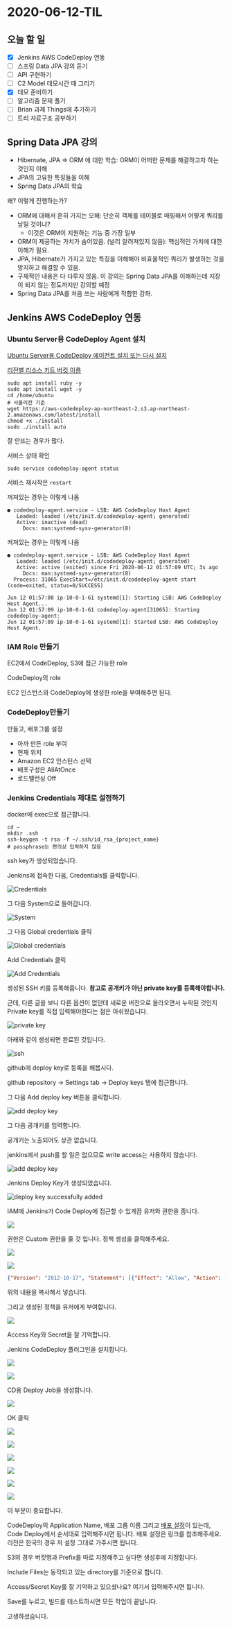 # 2020-06-12-TIL

## 오늘 할 일

- [x] Jenkins AWS CodeDeploy 연동
- [ ] 스프링 Data JPA 강의 듣기
- [ ] API 구현하기
- [ ] C2 Model 데모시간 때 그리기
- [x] 데모 준비하기
- [ ] 알고리즘 문제 풀기
- [ ] Brian 과제 Things에 추가하기
- [ ] 트리 자료구조 공부하기

## Spring Data JPA 강의

- Hibernate, JPA ⇒ ORM 에 대한 학습: ORM이 어떠한 문제를 해결하고자 하는 것인지 이해
- JPA의 고유한 특징들을 이해
- Spring Data JPA의 학습

왜? 이렇게 진행하는가?

- ORM에 대해서 흔히 가지는 오해: 단순히 객체를 테이블로 매핑해서 어떻게 쿼리를 날릴 것이냐?
  - 이것은 ORM이 지원하는 기능 중 가장 일부
- ORM이 제공하는 가치가 숨어있음. (널리 알려져있지 않음): 핵심적인 가치에 대한 이해가 필요.
- JPA, Hibernate가 가지고 있는 특징을 이해해야 비효율적인 쿼리가 발생하는 것을 방지하고 해결할 수 있음.
- 구체적인 내용은 다 다루지 않음. 이 강의는 Spring Data JPA를 이해하는데 지장이 되지 않는 정도까지만 강의할 예정
- Spring Data JPA를 처음 쓰는 사람에게 적합한 강좌.

## Jenkins AWS CodeDeploy 연동

### Ubuntu Server용 CodeDeploy Agent 설치

[Ubuntu Server용 CodeDeploy 에이전트 설치 또는 다시 설치](https://docs.aws.amazon.com/ko_kr/codedeploy/latest/userguide/codedeploy-agent-operations-install-ubuntu.html)

[리전별 리소스 키트 버킷 이름](https://docs.aws.amazon.com/ko_kr/codedeploy/latest/userguide/resource-kit.html#resource-kit-bucket-names)

```shell
sudo apt install ruby -y
sudo apt install wget -y
cd /home/ubuntu
# 서울리전 기준
wget https://aws-codedeploy-ap-northeast-2.s3.ap-northeast-2.amazonaws.com/latest/install
chmod +x ./install
sudo ./install auto
```

잘 안뜨는 경우가 많다.

서비스 상태 확인

`sudo service codedeploy-agent status`

서비스 재시작은 `restart`

꺼져있는 경우는 이렇게 나옴

```
● codedeploy-agent.service - LSB: AWS CodeDeploy Host Agent
   Loaded: loaded (/etc/init.d/codedeploy-agent; generated)
   Active: inactive (dead)
     Docs: man:systemd-sysv-generator(8)
```

켜져있는 경우는 이렇게 나옴

```
● codedeploy-agent.service - LSB: AWS CodeDeploy Host Agent
   Loaded: loaded (/etc/init.d/codedeploy-agent; generated)
   Active: active (exited) since Fri 2020-06-12 01:57:09 UTC; 3s ago
     Docs: man:systemd-sysv-generator(8)
  Process: 31065 ExecStart=/etc/init.d/codedeploy-agent start (code=exited, status=0/SUCCESS)

Jun 12 01:57:08 ip-10-0-1-61 systemd[1]: Starting LSB: AWS CodeDeploy Host Agent...
Jun 12 01:57:09 ip-10-0-1-61 codedeploy-agent[31065]: Starting codedeploy-agent:
Jun 12 01:57:09 ip-10-0-1-61 systemd[1]: Started LSB: AWS CodeDeploy Host Agent.
```

### IAM Role 만들기

EC2에서 CodeDeploy, S3에 접근 가능한 role

CodeDeploy의 role

EC2 인스턴스와 CodeDeploy에 생성한 role을 부여해주면 된다.

### CodeDeploy만들기

만들고, 배포그룹 설정

- 아까 만든 role 부여
- 현재 위치
- Amazon EC2 인스턴스 선택
- 배포구성은 AllAtOnce
- 로드밸런싱 Off

### Jenkins Credentials 제대로 설정하기

docker에 exec으로 접근합니다.

```shell
cd ~
mkdir .ssh
ssh-keygen -t rsa -f ~/.ssh/id_rsa_{project_name}
# passphrase는 편의상 입력하지 않음
```

ssh key가 생성되었습니다.

Jenkins에 접속한 다음, Credentials를 클릭합니다.

![Credentials](https://i.imgur.com/ekMh5OY.png)

그 다음 System으로 들어갑니다.

![System](https://i.imgur.com/XO6RGQt.png)

그 다음 Global credentials 클릭

![Global credentials](https://i.imgur.com/VIpaxsG.png)

Add Credentials 클릭

![Add Credentials](https://i.imgur.com/YtXkb7o.png)

생성된 SSH 키를 등록해줍니다. **참고로 공개키가 아닌 private key를 등록해야합니다.**

근데, 다른 글을 보니 다른 옵션이 없던데 새로운 버전으로 올라오면서 누락된 것인지 Private key를 직접 입력해야한다는 점은 아쉬웠습니다.

![private key](https://i.imgur.com/rwcVRh6.png)

아래와 같이 생성되면 완료된 것입니다.

![ssh](https://i.imgur.com/zVA8twg.png)

github에 deploy key로 등록을 해봅시다.

github repository → Settings tab → Deploy keys 탭에 접근합니다.

그 다음 Add deploy key 버튼을 클릭합니다.

![add deploy key](https://i.imgur.com/eLh7sjV.png)

그 다음 공개키를 입력합니다.

공개키는 노출되어도 상관 없습니다.

jenkins에서 push를 할 일은 없으므로 write access는 사용하지 않습니다.

![add deploy key](https://i.imgur.com/iCqb9GQ.png)

Jenkins Deploy Key가 생성되었습니다.

![deploy key successfully added](https://i.imgur.com/KXyOxXJ.png)

IAM에 Jenkins가 Code Deploy에 접근할 수 있게끔 유저와 권한을 줍니다.

![](https://i.imgur.com/uNljQma.png)

권한은 Custom 권한을 줄 것 입니다. 정책 생성을 클릭해주세요.

![](https://i.imgur.com/ZcSEQSG.png)

![](https://i.imgur.com/Ll8NnnQ.png)

```json
{"Version": "2012-10-17", "Statement": [{"Effect": "Allow", "Action": ["codedeploy:*", "s3:*"], "Resource": "*"}]}
```

위의 내용을 복사해서 넣습니다.

그리고 생성된 정책을 유저에게 부여합니다.

![](https://i.imgur.com/QHlWRIv.png)

Access Key와 Secret을 잘 기억합니다.

Jenkins CodeDeploy 플러그인을 설치합니다.

![](https://i.imgur.com/Jnddl27.png)

![](https://i.imgur.com/JP4RdoO.png)



CD용 Deploy Job을 생성합니다.

![](https://i.imgur.com/S0kQhf2.png)

OK 클릭

![](https://i.imgur.com/VnnVvme.png)

![](https://i.imgur.com/bCRDECp.png)

![](https://i.imgur.com/zURQ4Sp.png)

![](https://i.imgur.com/YBFrD1M.png)

![](https://i.imgur.com/AIE7Ae8.png)

![](https://i.imgur.com/jgMm6ea.png)

이 부분이 중요합니다.

CodeDeploy의 Application Name, 배포 그룹 이름 그리고 [배포 설정](https://docs.aws.amazon.com/ko_kr/codedeploy/latest/userguide/deployment-configurations.html)이 있는데, Code Deploy에서 순서대로 입력해주시면 됩니다. 배포 설정은 링크를 참조해주세요. 리전은 한국의 경우 저 설정 그대로 가주시면 됩니다.

S3의 경우 버킷명과 Prefix를 따로 지정해주고 싶다면 생성후에 지정합니다.

Include Files는 동작되고 있는 directory를 기준으로 합니다.

Access/Secret Key를 잘 기억하고 있으셨나요? 여기서 입력해주시면 됩니다.

Save를 누르고, 빌드를 테스트하시면 모든 작업이 끝납니다.

고생하셨습니다.

